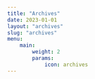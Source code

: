 ```yaml
---
title: "Archives"
date: 2023-01-01
layout: "archives"
slug: "archives"
menu:
    main:
        weight: 2
        params: 
            icon: archives
---
```

